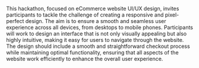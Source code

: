 This hackathon, focused on eCommerce website UI/UX design, invites participants to tackle the challenge of creating a responsive and pixel-perfect design. The aim is to ensure a smooth and seamless user experience across all devices, from desktops to mobile phones. Participants will work to design an interface that is not only visually appealing but also highly intuitive, making it easy for users to navigate through the website. The design should include a smooth and straightforward checkout process while maintaining optimal functionality, ensuring that all aspects of the website work efficiently to enhance the overall user experience.
